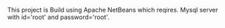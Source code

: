 This project is Build using Apache NetBeans which reqires. Mysql server with id='root' and password='root'.
